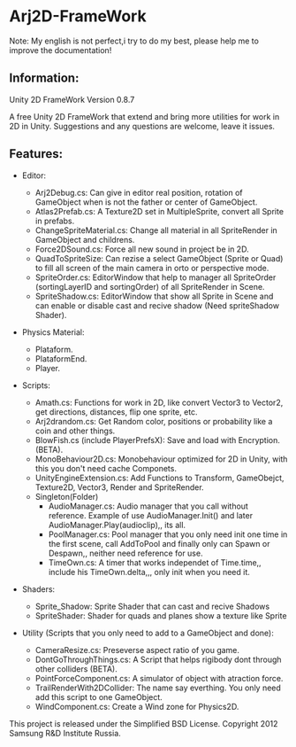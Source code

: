 Arj2D-FrameWork
===============

Note:
My english is not perfect,i try to do my best, please help me to improve the documentation!

Information:
-----
Unity 2D FrameWork Version 0.8.7

A free Unity 2D FrameWork that extend and bring more utilities for work in 2D in Unity.
Suggestions and any questions are welcome, leave it issues.

**Features:**
---------
* Editor:
  - Arj2Debug.cs: Can give in editor real position, rotation of GameObject when is not the father or center of GameObject.
  - Atlas2Prefab.cs: A Texture2D set in MultipleSprite, convert all Sprite in prefabs.
  - ChangeSpriteMaterial.cs: Change all material in all SpriteRender in GameObject and childrens.
  - Force2DSound.cs: Force all new sound in project be in 2D.
  - QuadToSpriteSize: Can rezise a select GameObject (Sprite or Quad) to fill all screen of the main camera in orto or perspective mode.
  - SpriteOrder.cs: EditorWindow that help to manager all SpriteOrder (sortingLayerID and sortingOrder) of all SpriteRender in Scene.
  - SpriteShadow.cs: EditorWindow that show all Sprite in Scene and can enable or disable cast and recive shadow (Need spriteShadow Shader).
  
* Physics Material:
  - Plataform.
  - PlataformEnd.
  - Player.
  
* Scripts:
  - Amath.cs: Functions for work in 2D, like convert Vector3 to Vector2, get directions, distances, flip one sprite, etc.
  - Arj2drandom.cs: Get Random color, positions or probability like a coin and other things.
  - BlowFish.cs (include PlayerPrefsX): Save and load with Encryption. (BETA).
  - MonoBehaviour2D.cs: Monobehaviour optimized for 2D in Unity, with this you don't need cache Componets.
  - UnityEngineExtension.cs: Add Functions to Transform, GameObejct, Texture2D, Vector3, Render and SpriteRender.
  - Singleton(Folder)
    - AudioManager.cs: Audio manager that you call without reference. Example of use AudioManager.Init() and later AudioManager.Play(audioclip),, its all.
    - PoolManager.cs: Pool manager that you only need init one time in the first scene, call AddToPool and finally only can Spawn or Despawn,, neither need reference for use.
    - TimeOwn.cs: A timer that works independet of Time.time,, include his TimeOwn.delta,,, only init when you need it.

* Shaders:
  - Sprite_Shadow: Sprite Shader that can cast and recive Shadows
  - SpriteShader: Shader for quads and planes show a texture like Sprite
  
* Utility (Scripts that you only need to add to a GameObject and done):
  - CameraResize.cs: Preseverse aspect ratio of you game.
  - DontGoThroughThings.cs: A Script that helps rigibody dont through other colliders (BETA).
  - PointForceComponent.cs: A simulator of object with atraction force.
  - TrailRenderWith2DCollider: The name say everthing. You only need add this script to one GameObject.
  - WindComponent.cs: Create a Wind zone for Physics2D.
  
  
This project is released under the Simplified BSD License. Copyright 2012 Samsung R&D Institute Russia.
